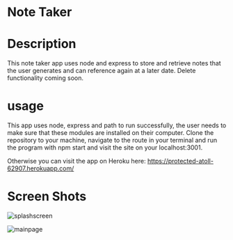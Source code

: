 # Note Taker 

# Description

This note taker app uses node and express to store and retrieve notes that the user generates and can reference again at a later date.  Delete functionality coming soon.

# usage

This app uses node, express and path to run successfully, the user needs to make sure that these modules are installed on their computer.  Clone the repository to your machine, navigate to the route in your terminal and run the program with npm start and visit the site on your localhost:3001.

Otherwise you can visit the app on Heroku here: https://protected-atoll-62907.herokuapp.com/

# Screen Shots

![splashscreen](https://user-images.githubusercontent.com/78169011/126264397-84245a29-0e90-4cc8-bf7a-157eb5db0a8d.png)

![mainpage](https://user-images.githubusercontent.com/78169011/126264453-c6883e73-32e2-4900-ac81-5616ef2c9f89.png)

